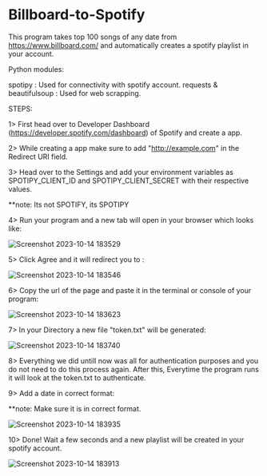 # Billboard-to-Spotify

This program takes top 100 songs of any date from https://www.billboard.com/ and automatically creates a spotify playlist in your account.

Python modules: 

spotipy : Used for connectivity with spotify account.
requests & beautifulsoup : Used for web scrapping.

STEPS:

1> First head over to Developer Dashboard (https://developer.spotify.com/dashboard) of Spotify and create a app.

2> While creating a app make sure to add "http://example.com" in the Redirect URI field.

3> Head over to the Settings and add your environment variables as SPOTIPY_CLIENT_ID and SPOTIPY_CLIENT_SECRET with their respective values.

   **note: Its not SPOTIFY, its SPOTIPY
   
4> Run your program and a new tab will open in your browser which looks like:

![Screenshot 2023-10-14 183529](https://github.com/rishichop/Billboard-to-Spotify/assets/84148892/cfa83918-9786-473e-8af2-9958c992ddbb)


5> Click Agree and it will redirect you to :

![Screenshot 2023-10-14 183546](https://github.com/rishichop/Billboard-to-Spotify/assets/84148892/a6fc8cdb-19fa-4640-80d4-534abda7b137)


6> Copy the url of the page and paste it in the terminal or console of your program:

![Screenshot 2023-10-14 183623](https://github.com/rishichop/Billboard-to-Spotify/assets/84148892/1d7b864a-1607-48b3-b7e3-a4f4af4c6468)


7> In your Directory a new file "token.txt" will be generated:

![Screenshot 2023-10-14 183740](https://github.com/rishichop/Billboard-to-Spotify/assets/84148892/bb7a0d4b-030c-4fc0-ab1d-7dc354061fd8)


8> Everything we did untill now was all for authentication purposes and you do not need to do this process again. After this, Everytime the program runs it will look at the token.txt to authenticate.

9> Add a date in correct format:

   **note: Make sure it is in correct format.
   
![Screenshot 2023-10-14 183935](https://github.com/rishichop/Billboard-to-Spotify/assets/84148892/ecb91d2c-61cf-49e0-b8aa-353394132ac5)


10> Done! Wait a few seconds and a new playlist will be created in your spotify account.

![Screenshot 2023-10-14 183913](https://github.com/rishichop/Billboard-to-Spotify/assets/84148892/4c7832db-ade1-448d-9f59-e5558a9bc353)
